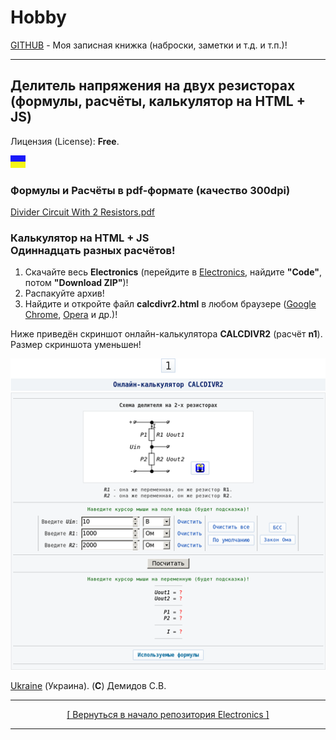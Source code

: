 # Hobby
[GITHUB](https://github.com) - Моя записная книжка (наброски, заметки и т.д. и т.п.)!

<hr>

## Делитель напряжения на двух резисторах<br>(формулы, расчёты, калькулятор на HTML + JS)

Лицензия (License): **Free**.

![](https://github.com/drilnet/electronics/blob/master/UA.png)

### Формулы и Расчёты в pdf-формате (качество 300dpi)

[Divider Circuit With 2 Resistors.pdf](https://github.com/drilnet/electronics/blob/master/Divider%20by%20R1%20and%20R2%20(formulas%2C%20calculations%2C%20HTML%20%2B%20JavaScript%20calculator)/Divider%20Circuit%20With%202%20Resistors.pdf "Формулы и Расчёты")

### Калькулятор на HTML + JS<br>Одиннадцать разных расчётов!

1. Скачайте весь **Electronics** (перейдите в [Electronics](https://github.com/drilnet/electronics "Ctrl + Левой кнопкой мыши по ссылке! Откроется в новой вкладке!"), найдите **"Code"**, потом **"Download ZIP"**)!
2. Распакуйте архив!
3. Найдите и откройте файл **calcdivr2.html** в любом браузере ([Google Chrome](https://www.google.com/intl/ru/chrome/ "Ctrl + Левой кнопкой мыши по ссылке! Откроется в новой вкладке!"), [Opera](https://www.opera.com/ru/download "Ctrl + Левой кнопкой мыши по ссылке! Откроется в новой вкладке!") и др.)!

Ниже приведён скриншот онлайн-калькулятора **CALCDIVR2** (расчёт **n1**).
<br>
Размер скриншота уменьшен!

![](https://github.com/drilnet/electronics/blob/master/Divider%20by%20R1%20and%20R2%20(formulas%2C%20calculations%2C%20HTML%20%2B%20JavaScript%20calculator)/Screenshot%201.png "(C) Демидов С.В.")

[Ukraine](https://en.wikipedia.org/wiki/Ukraine) (Украина). (**C**) Демидов С.В.

<hr>

<div align="center">
<a href="https://github.com/drilnet/electronics">
[ Вернуться в начало репозитория Electronics ]
</a>
</div>

<hr>

